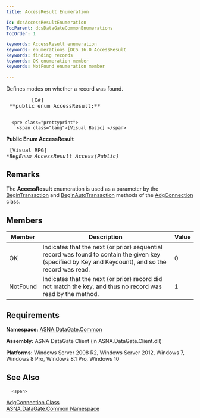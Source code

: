 ```yaml
---
title: AccessResult Enumeration

Id: dcsAccessResultEnumeration
TocParent: dcsDataGateCommonEnumerations
TocOrder: 1

keywords: AccessResult enumeration
keywords: enumerations [DCS 16.0 AccessResult
keywords: finding records
keywords: OK enumeration member
keywords: NotFound enumeration member

---
```


Defines modes on whether a record was found.
<pre class="prettyprint">
        <span class="lang">[C#]</span>
 **public enum AccessResult;** 
      </pre>
      <pre class="prettyprint">
        <span class="lang">[Visual Basic] </span>
 **Public Enum AccessResult** 
      </pre>
      <pre class="prettyprint">
        <span class="lang">[Visual RPG]</span>
 **BegEnum AccessResult Access(*Public)** 
      </pre>

## Remarks

The <span> **AccessResult** </span> enumeration is used as a parameter by the [ BeginTransaction](adg-connection-class-begin-transaction-method-main.html) and [ BeginAutoTransaction](adg-connection-class-begin-auto-transaction-method-main.html) methods of the [AdgConnection](adg-connection-class.html) class.
## Members



| Member | Description | Value |
| ---- | ---- | ---- |
| OK | Indicates that the next (or prior) sequential record was found to contain the given key (specified by Key and Keycount), and so the record was read. | 0 |
| NotFound | Indicates that the next (or prior) record did not match the key, and thus no record was read by the method. | 1 |



## Requirements

**Namespace:** [ASNA.DataGate.Common](datagate-common-namespace.html) 

**Assembly:** ASNA DataGate Client (in ASNA.DataGate.Client.dll)

<strong >Platforms:</strong> Windows Server 2008 R2, Windows Server 2012, Windows 7, Windows 8 Pro, Windows 8.1 Pro, Windows 10
## See Also


      <span>
[AdgConnection Class](adg-connection-class.html)
      </span>
      <br />
[ASNA.DataGate.Common Namespace](datagate-common-namespace.html)

